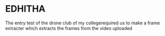 # EDHITHA
The entry test of the drone club of my collegerequired us to make a frame extracter which extracts the frames from the video uploaded
